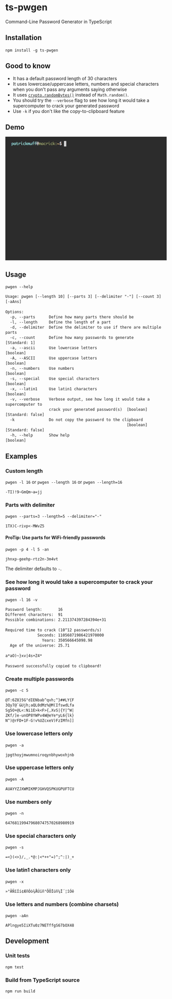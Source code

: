 # ts-pwgen
Command-Line Password Generator in TypeScript

## Installation
```
npm install -g ts-pwgen
```

## Good to know
* It has a default password length of 30 characters
* It uses lowercase/uppercase letters, numbers and special characters when you don't pass any arguments saying otherwise
* It uses [`crypto.randomBytes()`](https://nodejs.org/api/crypto.html#crypto_crypto_randombytes_size_callback) instead of `Math.random()`.
* You should try the `--verbose` flag to see how long it would take a supercomputer to crack your generated password
* Use `-k` if you don't like the copy-to-clipboard feature

## Demo
![demo video](pwgendemo.gif)

## Usage
```
pwgen --help
```

```
Usage: pwgen [--length 10] [--parts 3] [--delimiter "-"] [--count 3] [-aAns]

Options:
  -p, --parts      Define how many parts there should be
  -l, --length     Define the length of a part
  -d, --delimiter  Define the delimiter to use if there are multiple parts
  -c, --count      Define how many passwords to generate           [Standard: 1]
  -a, --ascii      Use lowercase letters                               [boolean]
  -A, --ASCII      Use uppercase letters                               [boolean]
  -n, --numbers    Use numbers                                         [boolean]
  -s, --special    Use special characters                              [boolean]
  -x, --latin1     Use latin1 characters                               [boolean]
  -v, --verbose    Verbose output, see how long it would take a supercomputer to
                   crack your generated password(s)  [boolean] [Standard: false]
  -k               Do not copy the password to the clipboard
                                                     [boolean] [Standard: false]
  -h, --help       Show help                                           [boolean]
```

## Examples
### Custom length
`pwgen -l 16` or `pwgen --length 16` or `pwgen --length=16`
```
-TI)!9~GmQm~a=jj
```

### Parts with delimiter
`pwgen --parts=3 --length=5 --delimiter="-"`
```
1TX)C-rivp<-MWvZ5
```

#### ProTip: Use parts for WiFi-friendly passwords
`pwgen -p 4 -l 5 -an`
```
jhnxp-geehp-rtz2n-3m4vt
```
The delimiter defaults to `-`.

### See how long it would take a supercomputer to crack your password
`pwgen -l 16 -v`
```
Password length:       16
Different characters:  91
Possible combinations: 2.211374397284394e+31

Required time to crack (10^12 passwords/s)
              Seconds: 11056871986421970000
                Years: 350566645098.98
  Age of the universe: 25.71

a*aO)~}xv|4s+Z4*

Password successfully copied to clipboard!
```

### Create multiple passwords
`pwgen -c 5`
```
@T:6Z8}5G"dIENbab^qvh;^}##LY{F
3Qy7@`&Ujh;aQL0dMz%@M(IfswdLfa
Sg5O+@L<:Ni1E>k<F>{,XvS|{Y|^W|
ZKf/]e-unOP8YWPv4W@eYe*yL6{lk}
N^)@rFD+1F-G!v%UZcxeV)FzIMfn]]
```

### Use lowercase letters only
`pwgen -a`
```
jpgthoyjmwumnoiroqynbhywoxhjnb
```

### Use uppercase letters only
`pwgen -A`
```
AUAYYZJXWMIKMPJGHVQSPKUGPUFTCU
```

### Use numbers only
`pwgen -n`
```
647681199479680747570268980919
```

### Use special characters only
`pwgen -s`
```
=<}(<>}/,_.*@:|<*++"=)^;^:|)_+
```

### Use latin1 characters only
`pwgen -x`
```
»°ÃÑîÍí¢ÆñÓò¾ÅÚïñ°ÕÔÏúñ¼Ï´¦îÓê
```

### Use letters and numbers (combine charsets)
`pwgen -aAn`
```
APlngye5IiXTu0z7NETffgS67bOX48
```

## Development
### Unit tests
```
npm test
```

### Build from TypeScript source
```
npm run build
```
